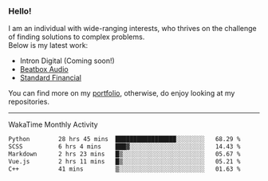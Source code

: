 ### Hello!

I am an individual with wide-ranging interests, who thrives on the challenge of finding solutions to complex problems. <br/> Below is my latest work:
- Intron Digital (Coming soon!)
- [Beatbox Audio](https://bumbleboss.xyz/w/beatbox-audio)
- [Standard Financial](https://bumbleboss.xyz/w/standard-financial)

You can find more on my [portfolio](https://bumbleboss.xyz/work), otherwise, do enjoy looking at my repositories.

---

WakaTime Monthly Activity

<!--START_SECTION:waka-->

```txt
Python        28 hrs 45 mins  █████████████████░░░░░░░░   68.29 %
SCSS          6 hrs 4 mins    ███▓░░░░░░░░░░░░░░░░░░░░░   14.43 %
Markdown      2 hrs 23 mins   █▒░░░░░░░░░░░░░░░░░░░░░░░   05.67 %
Vue.js        2 hrs 11 mins   █▒░░░░░░░░░░░░░░░░░░░░░░░   05.21 %
C++           41 mins         ▒░░░░░░░░░░░░░░░░░░░░░░░░   01.63 %
```

<!--END_SECTION:waka-->
